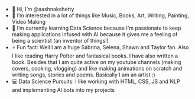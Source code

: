 - 👋 Hi, I’m @aashnakshetty
- 👀 I’m interested in a lot of things like Music, Books, Art, Writing, Painting, Video Making 
- 🌱 I’m currently learning Data Science because I'm passionate to keep making applications infused with AI because it gives me a feeling of being a scientist (an inventor of things!)
- ⚡ Fun fact: Well I am a huge Sabrina, Selena, Shawn and Taylor fan. Also I like reading Harry Potter and fantasical books. I have also written a book. Besides that I am quite active on my youtube channels (making covers, cooking, vlogging) and like making animations on scratch and writing songs, stories and poems. Basically I am an artist :)
- 💻 Data Science Pursuits: I like working with HTML, CSS, JS and NLP and implementing AI bots into my projects

<!---
aashnakshetty/aashnakshetty is a ✨ special ✨ repository because its `README.md` (this file) appears on your GitHub profile.
You can click the Preview link to take a look at your changes.
--->
